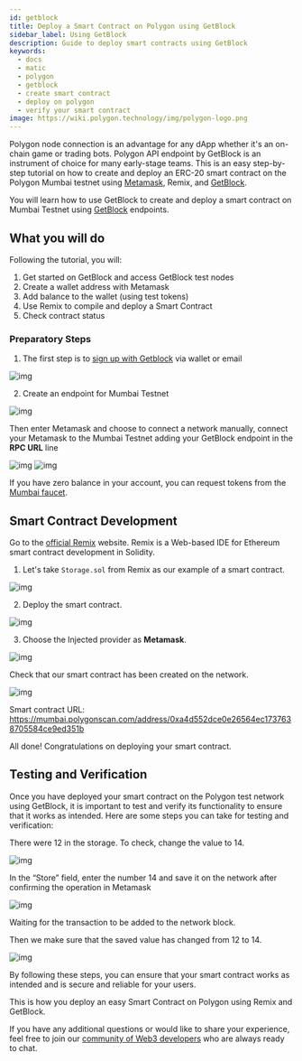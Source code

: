 ```yaml
---
id: getblock
title: Deploy a Smart Contract on Polygon using GetBlock
sidebar_label: Using GetBlock
description: Guide to deploy smart contracts using GetBlock
keywords:
  - docs
  - matic
  - polygon
  - getblock
  - create smart contract
  - deploy on polygon
  - verify your smart contract
image: https://wiki.polygon.technology/img/polygon-logo.png
---
```


Polygon node connection is an advantage for any dApp whether it's an on-chain game or trading bots. Polygon API endpoint by GetBlock is an instrument of choice for many early-stage teams. This is an easy step-by-step tutorial on how to create and deploy an ERC-20 smart contract on the Polygon Mumbai testnet using [Metamask](https://metamask.io/), Remix, and [GetBlock](https://getblock.io/nodes/matic/).

You will learn how to use GetBlock to create and deploy a smart contract on Mumbai Testnet using [GetBlock](https://getblock.io/) endpoints. 

## What you will do

Following the tutorial, you will:
1. Get started on GetBlock and access GetBlock test nodes
2. Create a wallet address with Metamask
3. Add balance to the wallet (using test tokens)
4. Use Remix to compile and deploy a Smart Contract
5. Check contract status

### Preparatory Steps

1. The first step is to [sign up with Getblock](https://account.getblock.io/sign-in) via wallet or email

  ![img](https://storage.getblock.io/web/blog/article-images/guide1.png)

2. Create an endpoint for Mumbai Testnet

  ![img](https://storage.getblock.io/web/blog/article-images/guide2.png)

  Then enter Metamask and choose to connect a network manually, connect your Metamask to the Mumbai Testnet adding your GetBlock endpoint in the **RPC URL** line

  ![img](https://storage.getblock.io/web/blog/article-images/guide3.png)
  ![img](https://storage.getblock.io/web/blog/article-images/guide4.png)

If you have zero balance in your account, you can request tokens from the [Mumbai faucet](/develop/tools/matic-faucet.md).

## Smart Contract Development

Go to the [official Remix](https://remix.ethereum.org/) website. Remix is a Web-based IDE for Ethereum smart contract development in Solidity. 

1. Let's take `Storage.sol` from Remix as our example of a smart contract.

  ![img](https://storage.getblock.io/web/blog/article-images/guide5.png)

2. Deploy the smart contract.

  ![img](https://storage.getblock.io/web/blog/article-images/guide6.png)

3. Choose the Injected provider as **Metamask**. 

 ![img](https://storage.getblock.io/web/blog/article-images/guide7.png)
  
  Check that our smart contract has been created on the network.
  
 ![img](https://storage.getblock.io/web/blog/article-images/guide8.png)

Smart contract URL: https://mumbai.polygonscan.com/address/0xa4d552dce0e26564ec1737638705584ce9ed351b

All done! Congratulations on deploying your smart contract.

## Testing and Verification

Once you have deployed your smart contract on the Polygon test network using GetBlock, it is important to test and verify its functionality to ensure that it works as intended. Here are some steps you can take for testing and verification:

There were 12 in the storage. To check, change the value to 14.

 ![img](https://storage.getblock.io/web/blog/article-images/guide9.png)

In the “Store” field, enter the number 14 and save it on the network after confirming the operation in Metamask

 ![img](https://storage.getblock.io/web/blog/article-images/guide10.png)

Waiting for the transaction to be added to the network block.

Then we make sure that the saved value has changed from 12 to 14.

 ![img](https://storage.getblock.io/web/blog/article-images/guide11.png)

By following these steps, you can ensure that your smart contract works as intended and is secure and reliable for your users.

This is how you deploy an easy Smart Contract on Polygon using Remix and GetBlock.

If you have any additional questions or would like to share your experience, feel free to join our [community of Web3 developers](https://discord.gg/Jb9UZZUHN7) who are always ready to chat. 
